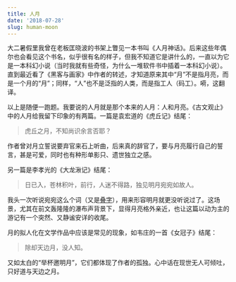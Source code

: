 ```yaml
---
title: 人月
date: '2018-07-28'
slug: human-moon
---
```


大二暑假里我曾在老板匡晓波的书架上瞥见一本书叫《人月神话》。后来这些年偶尔也会看见这个书名，似乎很有名的样子，但我不知道它是讲什么的，一直以为它是一本科幻小说（当时我就有些奇怪，为什么一堆软件书中插着一本科幻小说）。直到最近看了《黑客与画家》中作者的转述，才知道原来其中“月”不是指月亮，而是一个月的“月”；同样，“人”也不是泛指的人类，而是指工人（码工）。嗬，这翻译。

以上是随便一跑题。我要说的人月就是那个本来的人月：人和月亮。《古文观止》中的人月给我留下印象的有两篇。一篇是袁宏道的《虎丘记》结尾：

> 虎丘之月，不知尚识余言否耶？

作者曾对月立誓说要弃官来石上听曲，后来真的辞官了，要与月亮履行自己的誓言，甚是可爱，同时也有种形单影只、遗世独立之感。

另一篇是李孝光的《大龙湫记》结尾：

> 日已入，苍林积叶，前行，人迷不得路，独见明月宛宛如故人。

我头一次听说宛宛这么个词（又是[叠字](/cn/2018/05/reiterative-character/)），用来形容明月就更没听说过了。这场景，尤其在前文轰隆隆的瀑布声背景下，显得月亮格外亲近，也让这篇以动为主的游记有一个突然、又静谧安详的收尾。

月的拟人化在文学作品中应该是常见的现象，如韦庄的一首《女冠子》结尾：

> 除却天边月，没人知。

又如太白的“举杯邀明月”，它们都体现了作者的孤独。心中话在现世无人可倾吐，只好道与天边之月。
